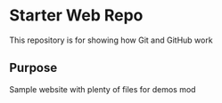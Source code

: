 # Starter Web Repo

This repository is for showing how Git and GitHub work

## Purpose

Sample website with plenty of files for demos mod
